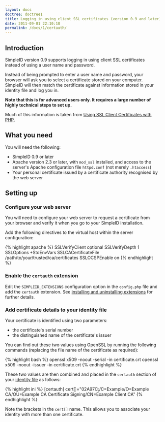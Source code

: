 ```yaml
---
layout: docs
doctree: doctree1
title: Logging in using client SSL certificates (version 0.9 and later)
date: 2011-09-01 22:10:18
permalink: /docs/1/certauth/
---
```


## Introduction

SimpleID version 0.9 supports logging in using client SSL certificates instead of using a user name and password.

Instead of being prompted to enter a user name and password, your browser will ask you to select a certificate stored on your computer.  SimpleID will then match the certificate against information stored in your identity file and log you in.

**Note that this is for advanced users only.  It requires a large number of highly technical steps to set up.**

Much of this information is taken from [Using SSL Client Certificates with PHP](http://cweiske.de/tagebuch/ssl-client-certificates.htm).

## What you need

You will need the following:

- SimpleID 0.9 or later
- Apache version 2.3 or later, with `mod_ssl` installed, and access to the server's Apache configuration file `httpd.conf` (not merely `.htaccess`)
- Your personal certificate issued by a certificate authority recognised by the web server

## Setting up

### Configure your web server

You will need to configure your web server to request a certificate from your browser and verify it when you go to your SimpleID installation.

Add the following directives to the virtual host within the server configuration:

{% highlight apache %}
SSLVerifyClient optional
SSLVerifyDepth 1
SSLOptions +StdEnvVars
SSLCACertificateFile /path/to/your/trusted/ca/certificates
SSLOCSPEnable on
{% endhighlight %}

### Enable the `certauth` extension

Edit the `SIMPLEID_EXTENSIONS` configuration option in the `config.php` file and add the `certauth` extension. See [installing and uninstalling extensions](/docs/1/extensions/#installing) for further details.

### Add certificate details to your identity file

Your certificate is identified using two parameters:

- the certificate's serial number
- the distinguished name of the certificate's issuer

You can find out these two values using OpenSSL by running the following commands (replacing the file name of the certificate as required):

{% highlight bash %}
openssl x509 -noout -serial -in certificate.crt
openssl x509 -noout -issuer -in certificate.crt
{% endhighlight %}

These two values are then combined and placed in the `certauth` section of your [identity file](/docs/1/identity-files) as follows:

{% highlight ini %}
[certauth]
cert[]="02A97C;/C=Example/O=Example CA/OU=Example CA Certificate Signing/CN=Example Client CA"
{% endhighlight %}

Note the brackets in the `cert[]` name.  This allows you to associate your identity with more than one certificate.